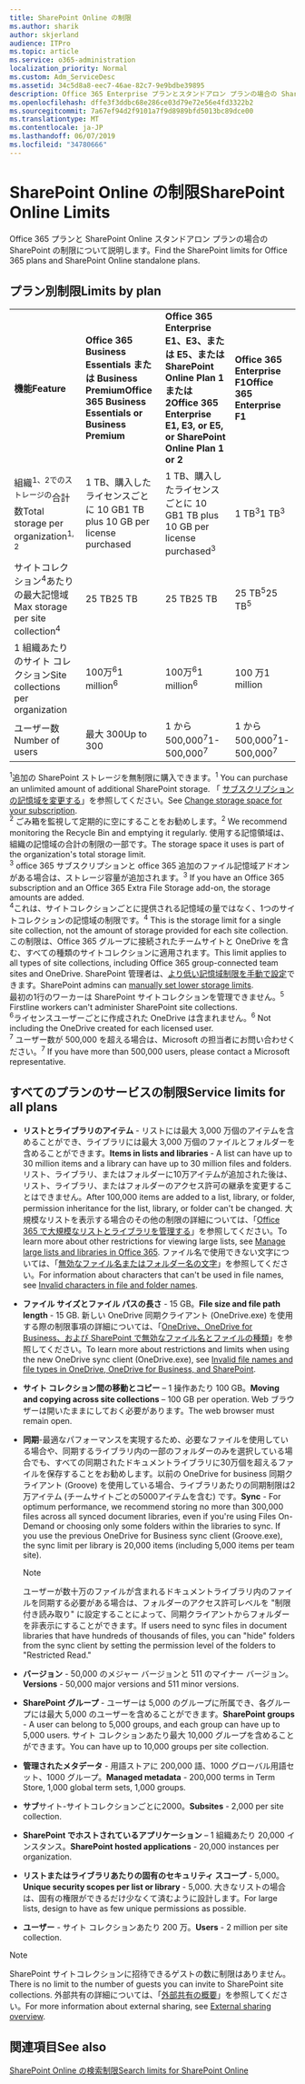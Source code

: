 ```yaml
---
title: SharePoint Online の制限
ms.author: sharik
author: skjerland
audience: ITPro
ms.topic: article
ms.service: o365-administration
localization_priority: Normal
ms.custom: Adm_ServiceDesc
ms.assetid: 34c5d8a8-eec7-46ae-82c7-9e9bdbe39895
description: Office 365 Enterprise プランとスタンドアロン プランの場合の SharePoint Online の制限について説明します。
ms.openlocfilehash: dffe3f3ddbc68e286ce03d79e72e56e4fd3322b2
ms.sourcegitcommit: 7a67ef94d2f9101a7f9d8989bfd5013bc89dce00
ms.translationtype: MT
ms.contentlocale: ja-JP
ms.lasthandoff: 06/07/2019
ms.locfileid: "34780666"
---
```

# <a name="sharepoint-online-limits"></a><span data-ttu-id="0cb93-103">SharePoint Online の制限</span><span class="sxs-lookup"><span data-stu-id="0cb93-103">SharePoint Online Limits</span></span> 

<span data-ttu-id="0cb93-104">Office 365 プランと SharePoint Online スタンドアロン プランの場合の SharePoint の制限について説明します。</span><span class="sxs-lookup"><span data-stu-id="0cb93-104">Find the SharePoint limits for Office 365 plans and SharePoint Online standalone plans.</span></span>
  
## <a name="limits-by-plan"></a><span data-ttu-id="0cb93-105">プラン別制限</span><span class="sxs-lookup"><span data-stu-id="0cb93-105">Limits by plan</span></span> 

|||||
|:-----|:-----|:-----|:-----|
|<span data-ttu-id="0cb93-106">**機能**</span><span class="sxs-lookup"><span data-stu-id="0cb93-106">**Feature**</span></span> <br/> |<span data-ttu-id="0cb93-107">**Office 365 Business Essentials または Business Premium**</span><span class="sxs-lookup"><span data-stu-id="0cb93-107">**Office 365 Business Essentials or Business Premium**</span></span> <br/> |<span data-ttu-id="0cb93-108">**Office 365 Enterprise E1、E3、または E5、または SharePoint Online Plan 1 または 2**</span><span class="sxs-lookup"><span data-stu-id="0cb93-108">**Office 365 Enterprise E1, E3, or E5, or SharePoint Online Plan 1 or 2**</span></span> <br/> | <span data-ttu-id="0cb93-109">**Office 365 Enterprise F1**</span><span class="sxs-lookup"><span data-stu-id="0cb93-109">**Office 365 Enterprise F1**</span></span> <br/> |
|<span data-ttu-id="0cb93-110">組織<sup>1、2でのストレージの</sup>合計数</span><span class="sxs-lookup"><span data-stu-id="0cb93-110">Total storage per organization<sup>1, 2</sup></span></span> <br/> |<span data-ttu-id="0cb93-111">1 TB、購入したライセンスごとに 10 GB</span><span class="sxs-lookup"><span data-stu-id="0cb93-111">1 TB plus 10 GB per license purchased</span></span>  <br/> |<span data-ttu-id="0cb93-112">1 TB、購入したライセンスごと<sup></sup>に 10 GB</span><span class="sxs-lookup"><span data-stu-id="0cb93-112">1 TB plus 10 GB per license purchased<sup>3</sup></span></span> <br/> |<span data-ttu-id="0cb93-113">1 TB<sup>3</sup></span><span class="sxs-lookup"><span data-stu-id="0cb93-113">1 TB<sup>3</sup></span></span> <br/> |
|<span data-ttu-id="0cb93-114">サイトコレクション<sup>4</sup>あたりの最大記憶域</span><span class="sxs-lookup"><span data-stu-id="0cb93-114">Max storage per site collection<sup>4</sup></span></span><br/> |<span data-ttu-id="0cb93-115">25 TB</span><span class="sxs-lookup"><span data-stu-id="0cb93-115">25 TB</span></span> <br/> |<span data-ttu-id="0cb93-116">25 TB</span><span class="sxs-lookup"><span data-stu-id="0cb93-116">25 TB</span></span> <br/> |<span data-ttu-id="0cb93-117">25 TB<sup>5</sup></span><span class="sxs-lookup"><span data-stu-id="0cb93-117">25 TB<sup>5</sup></span></span> <br/> |
|<span data-ttu-id="0cb93-118">1 組織あたりのサイト コレクション</span><span class="sxs-lookup"><span data-stu-id="0cb93-118">Site collections per organization</span></span>  <br/> |<span data-ttu-id="0cb93-119">100万<sup>6</sup></span><span class="sxs-lookup"><span data-stu-id="0cb93-119">1 million<sup>6</sup></span></span> <br/> |<span data-ttu-id="0cb93-120">100万<sup>6</sup></span><span class="sxs-lookup"><span data-stu-id="0cb93-120">1 million<sup>6</sup></span></span> <br/> |<span data-ttu-id="0cb93-121">100 万</span><span class="sxs-lookup"><span data-stu-id="0cb93-121">1 million</span></span><br/> |
|<span data-ttu-id="0cb93-122">ユーザー数</span><span class="sxs-lookup"><span data-stu-id="0cb93-122">Number of users</span></span>  <br/> |<span data-ttu-id="0cb93-123">最大 300</span><span class="sxs-lookup"><span data-stu-id="0cb93-123">Up to 300</span></span>  <br/> |<span data-ttu-id="0cb93-124">1 から 500,000<sup>7</sup></span><span class="sxs-lookup"><span data-stu-id="0cb93-124">1- 500,000<sup>7</sup></span></span> <br/> |<span data-ttu-id="0cb93-125">1 から 500,000<sup>7</sup></span><span class="sxs-lookup"><span data-stu-id="0cb93-125">1- 500,000<sup>7</sup></span></span> <br/> |
   
<span data-ttu-id="0cb93-126"><sup>1</sup>追加の SharePoint ストレージを無制限に購入できます。</span><span class="sxs-lookup"><span data-stu-id="0cb93-126"><sup>1</sup> You can purchase an unlimited amount of additional SharePoint storage.</span></span> <span data-ttu-id="0cb93-127">「 [サブスクリプションの記憶域を変更する](https://docs.microsoft.com/office365/admin/subscriptions-and-billing/add-storage-space)」を参照してください。</span><span class="sxs-lookup"><span data-stu-id="0cb93-127">See [Change storage space for your subscription](https://docs.microsoft.com/office365/admin/subscriptions-and-billing/add-storage-space).</span></span> 
<br/><span data-ttu-id="0cb93-128"><sup>2</sup> ごみ箱を監視して定期的に空にすることをお勧めします。</span><span class="sxs-lookup"><span data-stu-id="0cb93-128"><sup>2</sup> We recommend monitoring the Recycle Bin and emptying it regularly.</span></span> <span data-ttu-id="0cb93-129">使用する記憶領域は、組織の記憶域の合計の制限の一部です。</span><span class="sxs-lookup"><span data-stu-id="0cb93-129">The storage space it uses is part of the organization's total storage limit.</span></span> 
<br/> <span data-ttu-id="0cb93-130"><sup>3</sup> office 365 サブスクリプションと office 365 追加のファイル記憶域アドオンがある場合は、ストレージ容量が追加されます。</span><span class="sxs-lookup"><span data-stu-id="0cb93-130"><sup>3</sup> If you have an Office 365 subscription and an Office 365 Extra File Storage add-on, the storage amounts are added.</span></span> 
<br/> <span data-ttu-id="0cb93-131"><sup>4</sup>これは、サイトコレクションごとに提供される記憶域の量ではなく、1つのサイトコレクションの記憶域の制限です。</span><span class="sxs-lookup"><span data-stu-id="0cb93-131"><sup>4</sup> This is the storage limit for a single site collection, not the amount of storage provided for each site collection.</span></span> <span data-ttu-id="0cb93-132">この制限は、Office 365 グループに接続されたチームサイトと OneDrive を含む、すべての種類のサイトコレクションに適用されます。</span><span class="sxs-lookup"><span data-stu-id="0cb93-132">This limit applies to all types of site collections, including Office 365 group-connected team sites and OneDrive.</span></span> <span data-ttu-id="0cb93-133">SharePoint 管理者は、[より低い記憶域制限を手動で設定](https://docs.microsoft.com/sharepoint/manage-site-collection-storage-limits)できます。</span><span class="sxs-lookup"><span data-stu-id="0cb93-133">SharePoint admins can [manually set lower storage limits](https://docs.microsoft.com/sharepoint/manage-site-collection-storage-limits).</span></span> 
<br/> <span data-ttu-id="0cb93-134"><sup></sup>最初の1行のワーカーは SharePoint サイトコレクションを管理できません。</span><span class="sxs-lookup"><span data-stu-id="0cb93-134"><sup>5</sup> Firstline workers can't administer SharePoint site collections.</span></span> 
<br/> <span data-ttu-id="0cb93-135"><sup>6</sup>ライセンスユーザーごとに作成された OneDrive は含まれません。</span><span class="sxs-lookup"><span data-stu-id="0cb93-135"><sup>6</sup> Not including the OneDrive created for each licensed user.</span></span> 
<br/> <span data-ttu-id="0cb93-136"><sup>7</sup> ユーザー数が 500,000 を超える場合は、Microsoft の担当者にお問い合わせください。</span><span class="sxs-lookup"><span data-stu-id="0cb93-136"><sup>7</sup> If you have more than 500,000 users, please contact a Microsoft representative.</span></span> 
  
## <a name="service-limits-for-all-plans"></a><span data-ttu-id="0cb93-137">すべてのプランのサービスの制限</span><span class="sxs-lookup"><span data-stu-id="0cb93-137">Service limits for all plans</span></span>

- <span data-ttu-id="0cb93-138">**リストとライブラリのアイテム** - リストには最大 3,000 万個のアイテムを含めることができ、ライブラリには最大 3,000 万個のファイルとフォルダーを含めることができます。</span><span class="sxs-lookup"><span data-stu-id="0cb93-138">**Items in lists and libraries** - A list can have up to 30 million items and a library can have up to 30 million files and folders.</span></span> <span data-ttu-id="0cb93-139">リスト、ライブラリ、またはフォルダーに10万アイテムが追加された後は、リスト、ライブラリ、またはフォルダーのアクセス許可の継承を変更することはできません。</span><span class="sxs-lookup"><span data-stu-id="0cb93-139">After 100,000 items are added to a list, library, or folder, permission inheritance for the list, library, or folder can't be changed.</span></span> <span data-ttu-id="0cb93-140">大規模なリストを表示する場合のその他の制限の詳細については、「[Office 365 で大規模なリストとライブラリを管理する](https://support.office.com/article/b4038448-ec0e-49b7-b853-679d3d8fb784)」を参照してください。</span><span class="sxs-lookup"><span data-stu-id="0cb93-140">To learn more about other restrictions for viewing large lists, see [Manage large lists and libraries in Office 365](https://support.office.com/article/b4038448-ec0e-49b7-b853-679d3d8fb784).</span></span> <span data-ttu-id="0cb93-141">ファイル名で使用できない文字については、「[無効なファイル名またはフォルダー名の文字](https://support.office.com/article/64883a5d-228e-48f5-b3d2-eb39e07630fa)」を参照してください。</span><span class="sxs-lookup"><span data-stu-id="0cb93-141">For information about characters that can't be used in file names, see [Invalid characters in file and folder names](https://support.office.com/article/64883a5d-228e-48f5-b3d2-eb39e07630fa).</span></span>

- <span data-ttu-id="0cb93-142">**ファイル サイズとファイル パスの長さ** - 15 GB。</span><span class="sxs-lookup"><span data-stu-id="0cb93-142">**File size and file path length** - 15 GB.</span></span> <span data-ttu-id="0cb93-143">新しい OneDrive 同期クライアント (OneDrive.exe) を使用する際の制限事項の詳細については、「[OneDrive、OneDrive for Business、および SharePoint で無効なファイル名とファイルの種類](https://support.office.com/article/64883a5d-228e-48f5-b3d2-eb39e07630fa)」を参照してください。</span><span class="sxs-lookup"><span data-stu-id="0cb93-143">To learn more about restrictions and limits when using the new OneDrive sync client (OneDrive.exe), see [Invalid file names and file types in OneDrive, OneDrive for Business, and SharePoint](https://support.office.com/article/64883a5d-228e-48f5-b3d2-eb39e07630fa).</span></span>

- <span data-ttu-id="0cb93-144">**サイト コレクション間の移動とコピー** – 1 操作あたり 100 GB。</span><span class="sxs-lookup"><span data-stu-id="0cb93-144">**Moving and copying across site collections** – 100 GB per operation.</span></span> <span data-ttu-id="0cb93-145">Web ブラウザーは開いたままにしておく必要があります。</span><span class="sxs-lookup"><span data-stu-id="0cb93-145">The web browser must remain open.</span></span>

- <span data-ttu-id="0cb93-146">**同期**-最適なパフォーマンスを実現するため、必要なファイルを使用している場合や、同期するライブラリ内の一部のフォルダーのみを選択している場合でも、すべての同期されたドキュメントライブラリに30万個を超えるファイルを保存することをお勧めします。以前の OneDrive for business 同期クライアント (Groove) を使用している場合、ライブラリあたりの同期制限は2万アイテム (チームサイトごとの5000アイテムを含む) です。</span><span class="sxs-lookup"><span data-stu-id="0cb93-146">**Sync** - For optimum performance, we recommend storing no more than 300,000 files across all synced document libraries, even if you're using Files On-Demand or choosing only some folders within the libraries to sync. If you use the previous OneDrive for Business sync client (Groove.exe), the sync limit per library is 20,000 items (including 5,000 items per team site).</span></span>

    > [!NOTE]
    > <span data-ttu-id="0cb93-147">ユーザーが数十万のファイルが含まれるドキュメントライブラリ内のファイルを同期する必要がある場合は、フォルダーのアクセス許可レベルを "制限付き読み取り" に設定することによって、同期クライアントからフォルダーを非表示にすることができます。</span><span class="sxs-lookup"><span data-stu-id="0cb93-147">If users need to sync files in document libraries that have hundreds of thousands of files, you can "hide" folders from the sync client by setting the permission level of the folders to "Restricted Read."</span></span> 

- <span data-ttu-id="0cb93-148">**バージョン** - 50,000 のメジャー バージョンと 511 のマイナー バージョン。</span><span class="sxs-lookup"><span data-stu-id="0cb93-148">**Versions** - 50,000 major versions and 511 minor versions.</span></span>

- <span data-ttu-id="0cb93-149">**SharePoint グループ** - ユーザーは 5,000 のグループに所属でき、各グループには最大 5,000 のユーザーを含めることができます。</span><span class="sxs-lookup"><span data-stu-id="0cb93-149">**SharePoint groups** - A user can belong to 5,000 groups, and each group can have up to 5,000 users.</span></span> <span data-ttu-id="0cb93-150">サイト コレクションあたり最大 10,000 グループを含めることができます。</span><span class="sxs-lookup"><span data-stu-id="0cb93-150">You can have up to 10,000 groups per site collection.</span></span>

- <span data-ttu-id="0cb93-151">**管理されたメタデータ** - 用語ストアに 200,000 語、1000 グローバル用語セット、1000 グループ。</span><span class="sxs-lookup"><span data-stu-id="0cb93-151">**Managed metadata** - 200,000 terms in Term Store, 1,000 global term sets, 1,000 groups.</span></span>

- <span data-ttu-id="0cb93-152">**サブ**サイト-サイトコレクションごとに2000。</span><span class="sxs-lookup"><span data-stu-id="0cb93-152">**Subsites** - 2,000 per site collection.</span></span>

- <span data-ttu-id="0cb93-153">**SharePoint でホストされているアプリケーション** – 1 組織あたり 20,000 インスタンス。</span><span class="sxs-lookup"><span data-stu-id="0cb93-153">**SharePoint hosted applications** - 20,000 instances per organization.</span></span>

- <span data-ttu-id="0cb93-154">**リストまたはライブラリあたりの固有のセキュリティ スコープ** - 5,000。</span><span class="sxs-lookup"><span data-stu-id="0cb93-154">**Unique security scopes per list or library** - 5,000.</span></span> <span data-ttu-id="0cb93-155">大きなリストの場合は、固有の権限ができるだけ少なくて済むように設計します。</span><span class="sxs-lookup"><span data-stu-id="0cb93-155">For large lists, design to have as few unique permissions as possible.</span></span>

- <span data-ttu-id="0cb93-156">**ユーザー** - サイト コレクションあたり 200 万。</span><span class="sxs-lookup"><span data-stu-id="0cb93-156">**Users** - 2 million per site collection.</span></span>

> [!NOTE]
> <span data-ttu-id="0cb93-157">SharePoint サイトコレクションに招待できるゲストの数に制限はありません。</span><span class="sxs-lookup"><span data-stu-id="0cb93-157">There is no limit to the number of guests you can invite to SharePoint site collections.</span></span> <span data-ttu-id="0cb93-158">外部共有の詳細については、「[外部共有の概要](https://docs.microsoft.com/sharepoint/external-sharing-overview)」を参照してください。</span><span class="sxs-lookup"><span data-stu-id="0cb93-158">For more information about external sharing, see [External sharing overview](https://docs.microsoft.com/sharepoint/external-sharing-overview).</span></span>

## <a name="see-also"></a><span data-ttu-id="0cb93-159">関連項目</span><span class="sxs-lookup"><span data-stu-id="0cb93-159">See also</span></span>

[<span data-ttu-id="0cb93-160">SharePoint Online の検索制限</span><span class="sxs-lookup"><span data-stu-id="0cb93-160">Search limits for SharePoint Online</span></span>](https://docs.microsoft.com/sharepoint/search-limits)
